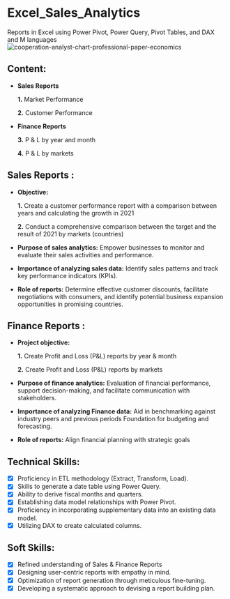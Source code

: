 # Excel_Sales_Analytics
Reports in Excel using Power Pivot, Power Query, Pivot Tables, and DAX and M languages
![cooperation-analyst-chart-professional-paper-economics](https://github.com/eparedes90/Excel_Sales_Analytics/assets/73708363/c2988b80-5fcf-4b44-accb-0a3a84c88e11)

## Content:
- **Sales Reports**
  
   **1.** Market Performance
  
   **2.** Customer Performance

- **Finance Reports**
  
   **3.** P & L by year and month
  
   **4.** P & L by markets

## Sales Reports :

- **Objective:** 

    **1.** Create a customer performance report with a comparison between years and calculating the growth in 2021 

    **2.** Conduct a comprehensive comparison between the target and the result of 2021 by markets (countries)
  
- **Purpose of sales analytics:** Empower businesses to monitor and evaluate their sales activities and performance.

- **Importance of analyzing sales data:** Identify sales patterns and track key performance indicators (KPIs).

- **Role of reports:** Determine effective customer discounts, facilitate negotiations with consumers, and identify potential business expansion opportunities in promising countries.


## Finance Reports :

- **Project objective:** 

    **1.** Create Profit and Loss (P&L) reports by year  &  month 

   **2.** Create Profit and Loss (P&L) reports by markets

- **Purpose of finance analytics:** Evaluation of financial performance, support decision-making, and facilitate communication with stakeholders.

- **Importance of analyzing Finance data:** Aid in benchmarking against industry peers and previous periods Foundation for budgeting and forecasting.

- **Role of reports:** Align financial planning with strategic goals


## Technical Skills:
- [x]	Proficiency in ETL methodology (Extract, Transform, Load).
- [x]	Skills to generate a date table using Power Query.
- [x]	Ability to derive fiscal months and quarters.
- [x]	Establishing data model relationships with Power Pivot.
- [x]	Proficiency in incorporating supplementary data into an existing data model.
- [x]	Utilizing DAX to create calculated columns.

## Soft Skills:
- [x]	Refined understanding of Sales & Finance Reports
- [x]	Designing user-centric reports with empathy in mind.
- [x]	Optimization of report generation through meticulous fine-tuning.
- [x]	Developing a systematic approach to devising a report building plan.
